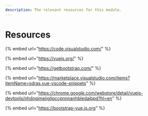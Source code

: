 ```yaml
---
description: The relevant resources for this module.
---
```


# Resources

{% embed url="https://code.visualstudio.com/" %}

{% embed url="https://vuejs.org/" %}

{% embed url="https://getbootstrap.com/" %}

{% embed url="https://marketplace.visualstudio.com/items?itemName=sdras.vue-vscode-snippets" %}

{% embed url="https://chrome.google.com/webstore/detail/vuejs-devtools/nhdogjmejiglipccpnnnanhbledajbpd?hl=en" %}

{% embed url="https://bootstrap-vue.js.org" %}

